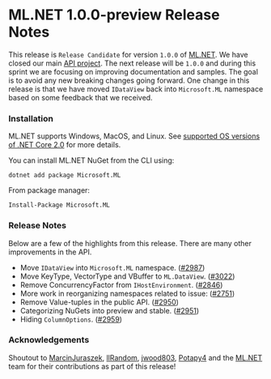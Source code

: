 # ML.NET 1.0.0-preview Release Notes

This release is `Release Candidate` for version `1.0.0` of [ML.NET](https://aka.ms/mlnet). We have closed our main [API project](https://github.com/dotnet/machinelearning/projects/13). The next release will be `1.0.0` and during this sprint we are focusing on improving documentation and samples. The goal is to avoid any new breaking changes going forward. One change in this release is that we have moved `IDataView` back into `Microsoft.ML` namespace based on some feedback that we received.

### Installation

ML.NET supports Windows, MacOS, and Linux. See [supported OS versions of .NET Core 2.0](https://github.com/dotnet/core/blob/master/release-notes/2.0/2.0-supported-os.md) for more details.

You can install ML.NET NuGet from the CLI using:
```
dotnet add package Microsoft.ML
```

From package manager:
```
Install-Package Microsoft.ML
```

### Release Notes

Below are a few of the highlights from this release. There are many other improvements in the API.

* Move `IDataView` into `Microsoft.ML` namespace. ([#2987](https://github.com/dotnet/machinelearning/pull/2987))
* Move KeyType, VectorType and VBuffer to `ML.DataView`. ([#3022](https://github.com/dotnet/machinelearning/pull/3022))
* Remove ConcurrencyFactor from `IHostEnvironment`. ([#2846](https://github.com/dotnet/machinelearning/pull/2846))
* More work in reorganizing namespaces related to issue: ([#2751](https://github.com/dotnet/machinelearning/issues/2751))
* Remove Value-tuples in the public API. ([#2950](https://github.com/dotnet/machinelearning/pull/2950))
* Categorizing NuGets into preview and stable. ([#2951](https://github.com/dotnet/machinelearning/pull/2951))
* Hiding `ColumnOptions`. ([#2959](https://github.com/dotnet/machinelearning/pull/2959))

### Acknowledgements

Shoutout to [MarcinJuraszek](https://github.com/MarcinJuraszek),
[llRandom](https://github.com/llRandom),
[jwood803](https://github.com/jwood803), [Potapy4](https://github.com/Potapy4) and the [ML.NET](https://aka.ms/mlnet) team for their
contributions as part of this release!
